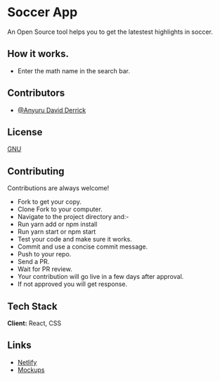 
# Soccer App

An Open Source tool helps you to get the latestest highlights in soccer.

## How it works.
- Enter the math name in the search bar.

## Contributors

- [@Anyuru David Derrick](https://github.com/ANYURU)


## License

[GNU](https://choosealicense.com/licenses/gpl-3.0/)


## Contributing

Contributions are always welcome!

- Fork to get your copy.
-  Clone Fork to your computer.
-  Navigate to the project directory and:-
-  Run yarn add or npm install
-  Run yarn start or npm start
-  Test your code and make sure it works.
-  Commit and use a concise commit message.
-  Push to your repo.
-  Send a PR.
-  Wait for PR review.
-  Your contribution will go live in a few days after approval.
- If not approved you will get response.


## Tech Stack

**Client:** React, CSS


## Links

 - [Netlify](http://soccerfest.netlify.app)
 - [Mockups](https://www.figma.com/file/7uDfEkPrumIAgQio39j94p/soccer-app?node-id=0%3A1&t=56D7HBBA5HeSzSqF-1)

